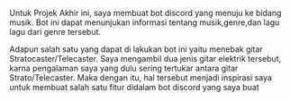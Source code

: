 Untuk Projek Akhir ini, saya membuat bot discord yang menuju ke bidang musik. Bot ini dapat menunjukan informasi tentang musik,genre,dan lagu lagu dari genre tersebut. 

Adapun salah satu yang dapat di lakukan bot ini yaitu menebak gitar Stratocaster/Telecaster. Saya mengambil dua jenis gitar elektrik tersebut, karna pengalaman saya yang dulu sering tertukar antara gitar Strato/Telecaster. Maka dengan itu, hal tersebut menjadi inspirasi saya untuk membuat salah satu fitur didalam bot discord yang saya buat 
